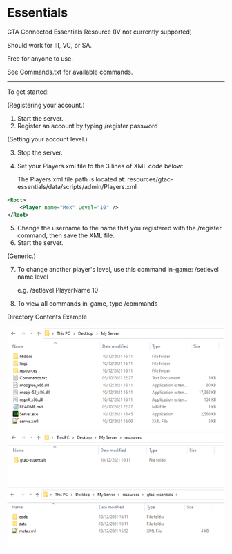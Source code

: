 # Essentials
GTA Connected Essentials Resource (IV not currently supported)

Should work for III, VC, or SA.

Free for anyone to use.

See Commands.txt for available commands.

<hr>

To get started:

(Registering your account.)

1) Start the server.
2) Register an account by typing /register password



(Setting your account level.)

3) Stop the server.
4) Set your Players.xml file to the 3 lines of XML code below:

   The Players.xml file path is located at: resources/gtac-essentials/data/scripts/admin/Players.xml

```xml
<Root>
	<Player name="Mex" Level="10" />
</Root>
```

5) Change the username to the name that you registered with the /register command, then save the XML file.
6) Start the server.



(Generic.)

7) To change another player's level, use this command in-game: /setlevel name level

   e.g. /setlevel PlayerName 10
8) To view all commands in-game, type /commands



Directory Contents Example

![Image 1](pic1.png)
![Image 2](pic2.png)
![Image 3](pic3.png)
